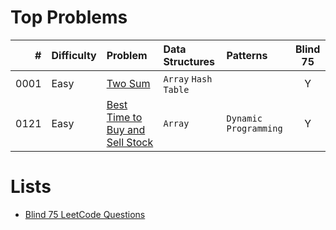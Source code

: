 # Top Problems

| #    | Difficulty | Problem                                                                                           | Data Structures      | Patterns              | Blind 75 |
|-----:|:-----------|:--------------------------------------------------------------------------------------------------|:---------------------|:----------------------|:--------:|
| 0001 | Easy       | [Two Sum](https://leetcode.com/problems/two-sum/)                                                 | `Array` `Hash Table` |                       | Y        |
| 0121 | Easy       | [Best Time to Buy and Sell Stock](https://leetcode.com/problems/best-time-to-buy-and-sell-stock/) | `Array`              | `Dynamic Programming` | Y        |

# Lists

- [Blind 75 LeetCode Questions](https://leetcode.com/discuss/general-discussion/460599/blind-75-leetcode-questions)
